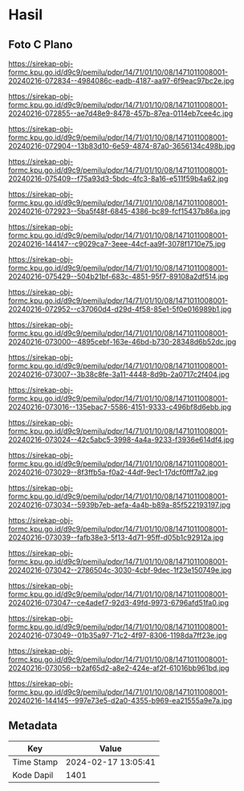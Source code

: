# Hasil

## Foto C Plano

https://sirekap-obj-formc.kpu.go.id/d9c9/pemilu/pdpr/14/71/01/10/08/1471011008001-20240216-072834--4984086c-eadb-4187-aa97-6f9eac97bc2e.jpg

https://sirekap-obj-formc.kpu.go.id/d9c9/pemilu/pdpr/14/71/01/10/08/1471011008001-20240216-072855--ae7d48e9-8478-457b-87ea-0114eb7cee4c.jpg

https://sirekap-obj-formc.kpu.go.id/d9c9/pemilu/pdpr/14/71/01/10/08/1471011008001-20240216-072904--13b83d10-6e59-4874-87a0-3656134c498b.jpg

https://sirekap-obj-formc.kpu.go.id/d9c9/pemilu/pdpr/14/71/01/10/08/1471011008001-20240216-075409--f75a93d3-5bdc-4fc3-8a16-e511f59b4a62.jpg

https://sirekap-obj-formc.kpu.go.id/d9c9/pemilu/pdpr/14/71/01/10/08/1471011008001-20240216-072923--5ba5f48f-6845-4386-bc89-fcf15437b86a.jpg

https://sirekap-obj-formc.kpu.go.id/d9c9/pemilu/pdpr/14/71/01/10/08/1471011008001-20240216-144147--c9029ca7-3eee-44cf-aa9f-3078f1710e75.jpg

https://sirekap-obj-formc.kpu.go.id/d9c9/pemilu/pdpr/14/71/01/10/08/1471011008001-20240216-075429--504b21bf-683c-4851-95f7-89108a2df514.jpg

https://sirekap-obj-formc.kpu.go.id/d9c9/pemilu/pdpr/14/71/01/10/08/1471011008001-20240216-072952--c37060d4-d29d-4f58-85e1-5f0e016989b1.jpg

https://sirekap-obj-formc.kpu.go.id/d9c9/pemilu/pdpr/14/71/01/10/08/1471011008001-20240216-073000--4895cebf-163e-46bd-b730-28348d6b52dc.jpg

https://sirekap-obj-formc.kpu.go.id/d9c9/pemilu/pdpr/14/71/01/10/08/1471011008001-20240216-073007--3b38c8fe-3a11-4448-8d9b-2a0717c2f404.jpg

https://sirekap-obj-formc.kpu.go.id/d9c9/pemilu/pdpr/14/71/01/10/08/1471011008001-20240216-073016--135ebac7-5586-4151-9333-c496bf8d6ebb.jpg

https://sirekap-obj-formc.kpu.go.id/d9c9/pemilu/pdpr/14/71/01/10/08/1471011008001-20240216-073024--42c5abc5-3998-4a4a-9233-f3936e614df4.jpg

https://sirekap-obj-formc.kpu.go.id/d9c9/pemilu/pdpr/14/71/01/10/08/1471011008001-20240216-073029--8f3ffb5a-f0a2-44df-9ec1-17dcf0fff7a2.jpg

https://sirekap-obj-formc.kpu.go.id/d9c9/pemilu/pdpr/14/71/01/10/08/1471011008001-20240216-073034--5939b7eb-aefa-4a4b-b89a-85f522193197.jpg

https://sirekap-obj-formc.kpu.go.id/d9c9/pemilu/pdpr/14/71/01/10/08/1471011008001-20240216-073039--fafb38e3-5f13-4d71-95ff-d05b1c92912a.jpg

https://sirekap-obj-formc.kpu.go.id/d9c9/pemilu/pdpr/14/71/01/10/08/1471011008001-20240216-073042--2786504c-3030-4cbf-9dec-1f23e150749e.jpg

https://sirekap-obj-formc.kpu.go.id/d9c9/pemilu/pdpr/14/71/01/10/08/1471011008001-20240216-073047--ce4adef7-92d3-49fd-9973-6796afd51fa0.jpg

https://sirekap-obj-formc.kpu.go.id/d9c9/pemilu/pdpr/14/71/01/10/08/1471011008001-20240216-073049--01b35a97-71c2-4f97-8306-1198da7ff23e.jpg

https://sirekap-obj-formc.kpu.go.id/d9c9/pemilu/pdpr/14/71/01/10/08/1471011008001-20240216-073056--b2af65d2-a8e2-424e-af2f-61016bb961bd.jpg

https://sirekap-obj-formc.kpu.go.id/d9c9/pemilu/pdpr/14/71/01/10/08/1471011008001-20240216-144145--997e73e5-d2a0-4355-b969-ea21555a9e7a.jpg


## Metadata

| Key        | Value               |
| ---------- | ------------------- |
| Time Stamp | 2024-02-17 13:05:41 |
| Kode Dapil | 1401                |



